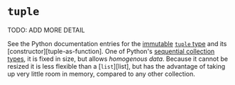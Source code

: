 # `tuple`

TODO: ADD MORE DETAIL

See the Python documentation entries for the [immutable][immutability] [`tuple` type][docs-tuple-type] and its [constructor][tuple-as-function]. One of Python's [sequential collection types][docs-sequence-types], it is fixed in size, but allows _homogenous data_. Because it cannot be resized it is less flexible than a [`list`][list], but has the advantage of taking up very little room in memory, compared to any other collection.

[immutability]: ../../../../../reference/concepts/immutability.md
[docs-tuple-as-function]: https://docs.python.org/3/library/stdtypes.html#tuple
[docs-tuple-type]: https://docs.python.org/3/library/stdtypes.html#typesseq-tuple
[docs-sequence-types]: https://docs.python.org/3/library/stdtypes.html#typesseq
